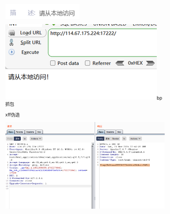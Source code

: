 ![image-20250308194604997](./assets/image-20250308194604997.png)

![image-20250308194607553](./assets/image-20250308194607553.png)bp抓包

xff伪造

![image-20250308194611412](./assets/image-20250308194611412.png)